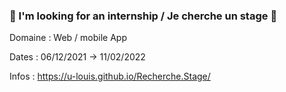 ### :loudspeaker: I'm looking for an internship / Je cherche un stage :loudspeaker:

Domaine : Web / mobile App

Dates : 06/12/2021 -> 11/02/2022

Infos : https://u-louis.github.io/Recherche.Stage/
